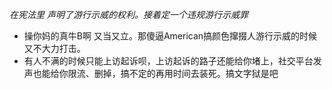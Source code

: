 *在宪法里 声明了游行示威的权利。接着定一个违规游行示威罪*
- 操你妈的真牛B啊 又当又立。那傻逼American搞颜色撺掇人游行示威的时候又不大力打击。
- 有人不满的时候只能上访起诉呗，上访起诉的路子还能给你堵上，社交平台发声也能给你限流、删掉，搞不定的再用时间去装死。搞文字狱是吧
